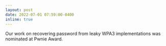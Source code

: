 ```yaml
---
layout: post
date: 2022-07-01 07:59:00-0400
inline: true
---
```


Our work on recovering password from leaky WPA3 implementations was nominated at Pwnie Award.